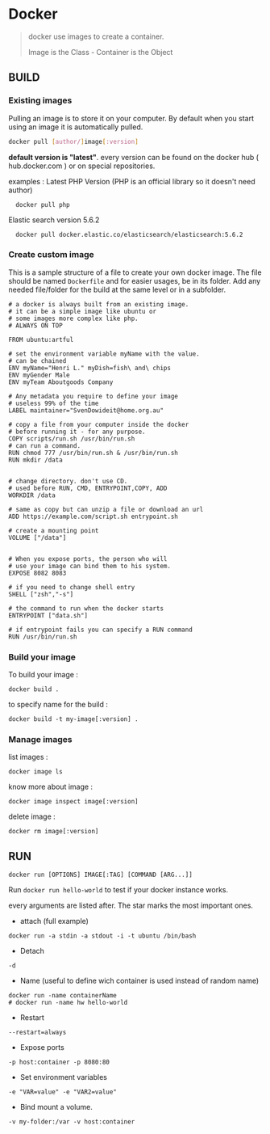 # Docker

> docker use images to create a container.
>
> Image is the Class - Container is the Object

## BUILD

### Existing images
Pulling an image is to store it on your computer. By default when you start using an image it is automatically pulled.

```bash
docker pull [author/]image[:version]
```
**default version is "latest"**. every version can be found on the docker hub ( hub.docker.com ) or on special repositories.

examples :
Latest PHP Version (PHP is an official library so it doesn't need author)
```
  docker pull php
```

Elastic search version 5.6.2
```
  docker pull docker.elastic.co/elasticsearch/elasticsearch:5.6.2
```

### Create custom image
This is a sample structure of a file to create your own docker image. The file should be named ```Dockerfile``` and for easier usages, be in its folder. Add any needed file/folder for the build at the same level or in a subfolder.

```
# a docker is always built from an existing image.
# it can be a simple image like ubuntu or
# some images more complex like php.
# ALWAYS ON TOP

FROM ubuntu:artful     

# set the environment variable myName with the value.
# can be chained
ENV myName="Henri L." myDish=fish\ and\ chips
ENV myGender Male
ENV myTeam Aboutgoods Company

# Any metadata you require to define your image
# useless 99% of the time
LABEL maintainer="SvenDowideit@home.org.au"

# copy a file from your computer inside the docker
# before running it - for any purpose.
COPY scripts/run.sh /usr/bin/run.sh
# can run a command.
RUN chmod 777 /usr/bin/run.sh & /usr/bin/run.sh
RUN mkdir /data


# change directory. don't use CD.
# used before RUN, CMD, ENTRYPOINT,COPY, ADD
WORKDIR /data

# same as copy but can unzip a file or download an url
ADD https://example.com/script.sh entrypoint.sh

# create a mounting point
VOLUME ["/data"]


# When you expose ports, the person who will
# use your image can bind them to his system.
EXPOSE 8082 8083

# if you need to change shell entry
SHELL ["zsh","-s"]

# the command to run when the docker starts
ENTRYPOINT ["data.sh"]

# if entrypoint fails you can specify a RUN command
RUN /usr/bin/run.sh
```
### Build your image
To build your image :
```
docker build .
```

to specify name for the build :
```
docker build -t my-image[:version] .
```

### Manage images
list images :
```
docker image ls
```

know more about image :
```
docker image inspect image[:version]
```

delete image :
```
docker rm image[:version]
```

## RUN
```
docker run [OPTIONS] IMAGE[:TAG] [COMMAND [ARG...]]
```
Run `docker run hello-world` to test if your docker instance works.

every arguments are listed after. The star marks the most important ones.

- attach (full example)
```
docker run -a stdin -a stdout -i -t ubuntu /bin/bash
```
- Detach
```
-d
```
- Name (useful to define wich container is used instead of random name)
```
docker run -name containerName
# docker run -name hw hello-world
```
- Restart
```
--restart=always
```
- Expose ports
```
-p host:container -p 8080:80
```
- Set environment variables
```
-e "VAR=value" -e "VAR2=value"
```
- Bind mount a volume.
```
-v my-folder:/var -v host:container
```
